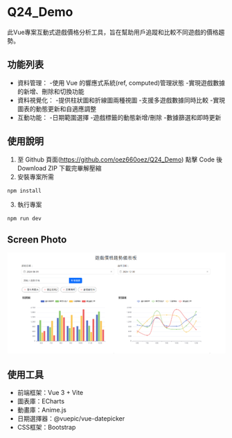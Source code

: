 # Q24_Demo

此Vue專案互動式遊戲價格分析工具，旨在幫助用戶追蹤和比較不同遊戲的價格趨勢。

## 功能列表

- 資料管理：
  -使用 Vue 的響應式系統(ref, computed)管理狀態
  -實現遊戲數據的新增、刪除和切換功能
- 資料視覺化：
  -提供柱狀圖和折線圖兩種視圖
  -支援多遊戲數據同時比較
  -實現圖表的動態更新和自適應調整
- 互動功能：
  -日期範圍選擇
  -遊戲標籤的動態新增/刪除
  -數據篩選和即時更新

## 使用說明

1. 至 Github 頁面(https://github.com/oez660oez/Q24_Demo) 點擊 Code 後 Download ZIP 下載完畢解壓縮
2. 安裝專案所需
```
npm install
```
3. 執行專案
```
npm run dev
```

## Screen Photo

![首頁](https://github.com/oez660oez/Q24_Demo/blob/main/Images/ScreenShot/index.png)

## 使用工具

- 前端框架：Vue 3 + Vite
- 圖表庫：ECharts
- 動畫庫：Anime.js
- 日期選擇器：@vuepic/vue-datepicker
- CSS框架：Bootstrap
